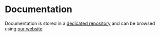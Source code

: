<!--
# DOCUMENTATION.md
# Minisonic/player
-->

Documentation
=============

Documentation is stored in a [dedicated repository](https://github.com/minisonic/documentation) and can be browsed using [our website](https://minisonic.github.io/docs)

